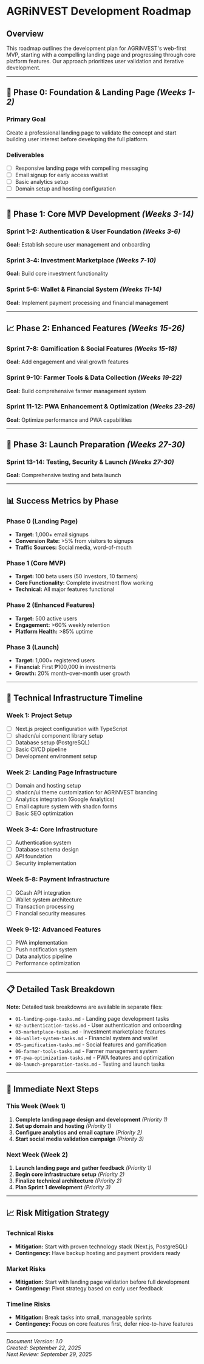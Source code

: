 # AGRiNVEST Development Roadmap

## Overview

This roadmap outlines the development plan for AGRiNVEST's web-first MVP, starting with a compelling landing page and progressing through core platform features. Our approach prioritizes user validation and iterative development.

---

## 🎯 **Phase 0: Foundation & Landing Page** *(Weeks 1-2)*

### Primary Goal
Create a professional landing page to validate the concept and start building user interest before developing the full platform.

### Deliverables
- [ ] Responsive landing page with compelling messaging
- [ ] Email signup for early access waitlist
- [ ] Basic analytics setup
- [ ] Domain setup and hosting configuration

---

## 🚀 **Phase 1: Core MVP Development** *(Weeks 3-14)*

### Sprint 1-2: Authentication & User Foundation *(Weeks 3-6)*
**Goal:** Establish secure user management and onboarding

### Sprint 3-4: Investment Marketplace *(Weeks 7-10)*
**Goal:** Build core investment functionality

### Sprint 5-6: Wallet & Financial System *(Weeks 11-14)*
**Goal:** Implement payment processing and financial management

---

## 📈 **Phase 2: Enhanced Features** *(Weeks 15-26)*

### Sprint 7-8: Gamification & Social Features *(Weeks 15-18)*
**Goal:** Add engagement and viral growth features

### Sprint 9-10: Farmer Tools & Data Collection *(Weeks 19-22)*
**Goal:** Build comprehensive farmer management system

### Sprint 11-12: PWA Enhancement & Optimization *(Weeks 23-26)*
**Goal:** Optimize performance and PWA capabilities

---

## 🌟 **Phase 3: Launch Preparation** *(Weeks 27-30)*

### Sprint 13-14: Testing, Security & Launch *(Weeks 27-30)*
**Goal:** Comprehensive testing and beta launch

---

## 📊 **Success Metrics by Phase**

### Phase 0 (Landing Page)
- **Target:** 1,000+ email signups
- **Conversion Rate:** >5% from visitors to signups
- **Traffic Sources:** Social media, word-of-mouth

### Phase 1 (Core MVP)
- **Target:** 100 beta users (50 investors, 10 farmers)
- **Core Functionality:** Complete investment flow working
- **Technical:** All major features functional

### Phase 2 (Enhanced Features)
- **Target:** 500 active users
- **Engagement:** >60% weekly retention
- **Platform Health:** >85% uptime

### Phase 3 (Launch)
- **Target:** 1,000+ registered users
- **Financial:** First ₱100,000 in investments
- **Growth:** 20% month-over-month user growth

---

## 🔧 **Technical Infrastructure Timeline**

### Week 1: Project Setup
- [ ] Next.js project configuration with TypeScript
- [ ] shadcn/ui component library setup
- [ ] Database setup (PostgreSQL)
- [ ] Basic CI/CD pipeline
- [ ] Development environment setup

### Week 2: Landing Page Infrastructure
- [ ] Domain and hosting setup
- [ ] shadcn/ui theme customization for AGRiNVEST branding
- [ ] Analytics integration (Google Analytics)
- [ ] Email capture system with shadcn forms
- [ ] Basic SEO optimization

### Week 3-4: Core Infrastructure
- [ ] Authentication system
- [ ] Database schema design
- [ ] API foundation
- [ ] Security implementation

### Week 5-8: Payment Infrastructure
- [ ] GCash API integration
- [ ] Wallet system architecture
- [ ] Transaction processing
- [ ] Financial security measures

### Week 9-12: Advanced Features
- [ ] PWA implementation
- [ ] Push notification system
- [ ] Data analytics pipeline
- [ ] Performance optimization

---

## 📋 **Detailed Task Breakdown**

**Note:** Detailed task breakdowns are available in separate files:
- `01-landing-page-tasks.md` - Landing page development tasks
- `02-authentication-tasks.md` - User authentication and onboarding
- `03-marketplace-tasks.md` - Investment marketplace features
- `04-wallet-system-tasks.md` - Financial system and wallet
- `05-gamification-tasks.md` - Social features and gamification
- `06-farmer-tools-tasks.md` - Farmer management system
- `07-pwa-optimization-tasks.md` - PWA features and optimization
- `08-launch-preparation-tasks.md` - Testing and launch tasks

---

## 🎯 **Immediate Next Steps**

### This Week (Week 1)
1. **Complete landing page design and development** *(Priority 1)*
2. **Set up domain and hosting** *(Priority 1)*
3. **Configure analytics and email capture** *(Priority 2)*
4. **Start social media validation campaign** *(Priority 3)*

### Next Week (Week 2)
1. **Launch landing page and gather feedback** *(Priority 1)*
2. **Begin core infrastructure setup** *(Priority 2)*
3. **Finalize technical architecture** *(Priority 2)*
4. **Plan Sprint 1 development** *(Priority 3)*

---

## 📈 **Risk Mitigation Strategy**

### Technical Risks
- **Mitigation:** Start with proven technology stack (Next.js, PostgreSQL)
- **Contingency:** Have backup hosting and payment providers ready

### Market Risks
- **Mitigation:** Start with landing page validation before full development
- **Contingency:** Pivot strategy based on early user feedback

### Timeline Risks
- **Mitigation:** Break tasks into small, manageable sprints
- **Contingency:** Focus on core features first, defer nice-to-have features

---

*Document Version: 1.0*  
*Created: September 22, 2025*  
*Next Review: September 29, 2025*
